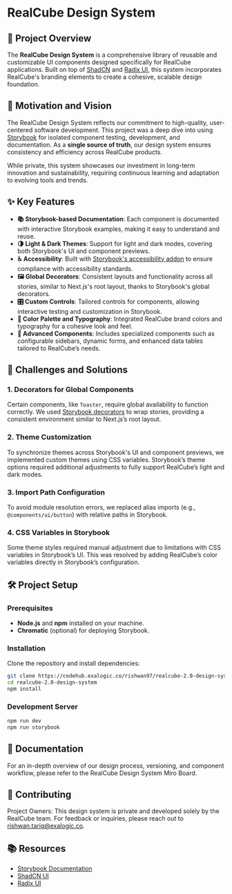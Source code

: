 # RealCube Design System

## 📖 Project Overview

The **RealCube Design System** is a comprehensive library of reusable and customizable UI components designed specifically for RealCube applications. Built on top of [ShadCN](https://ui.shadcn.com/) and [Radix UI](https://www.radix-ui.com/), this system incorporates RealCube's branding elements to create a cohesive, scalable design foundation.

## 🎯 Motivation and Vision

The RealCube Design System reflects our commitment to high-quality, user-centered software development. This project was a deep dive into using [Storybook](https://storybook.js.org/) for isolated component testing, development, and documentation. As a **single source of truth**, our design system ensures consistency and efficiency across RealCube products.

While private, this system showcases our investment in long-term innovation and sustainability, requiring continuous learning and adaptation to evolving tools and trends.

## ✨ Key Features

-   **📚 Storybook-based Documentation**: Each component is documented with interactive Storybook examples, making it easy to understand and reuse.
-   **🌗 Light & Dark Themes**: Support for light and dark modes, covering both Storybook's UI and component previews.
-   **♿ Accessibility**: Built with [Storybook's accessibility addon](https://storybook.js.org/addons/@storybook/addon-a11y) to ensure compliance with accessibility standards.
-   **🖼️ Global Decorators**: Consistent layouts and functionality across all stories, similar to Next.js's root layout, thanks to Storybook's global decorators.
-   **🎛️ Custom Controls**: Tailored controls for components, allowing interactive testing and customization in Storybook.
-   **🎨 Color Palette and Typography**: Integrated RealCube brand colors and typography for a cohesive look and feel.
-   **🚀 Advanced Components**: Includes specialized components such as configurable sidebars, dynamic forms, and enhanced data tables tailored to RealCube’s needs.

## 🧩 Challenges and Solutions

### 1. Decorators for Global Components

Certain components, like `Toaster`, require global availability to function correctly. We used [Storybook decorators](https://storybook.js.org/docs/react/writing-stories/decorators) to wrap stories, providing a consistent environment similar to Next.js’s root layout.

### 2. Theme Customization

To synchronize themes across Storybook's UI and component previews, we implemented custom themes using CSS variables. Storybook’s theme options required additional adjustments to fully support RealCube’s light and dark modes.

### 3. Import Path Configuration

To avoid module resolution errors, we replaced alias imports (e.g., `@components/ui/button`) with relative paths in Storybook.

### 4. CSS Variables in Storybook

Some theme styles required manual adjustment due to limitations with CSS variables in Storybook’s UI. This was resolved by adding RealCube’s color variables directly in Storybook’s configuration.

## 🛠️ Project Setup

### Prerequisites

-   **Node.js** and **npm** installed on your machine.
-   **Chromatic** (optional) for deploying Storybook.

### Installation

Clone the repository and install dependencies:

```bash
git clone https://codehub.exalogic.co/rishwan97/realcube-2.0-design-system.git
cd realcube-2.0-design-system
npm install
```

### Development Server

```bash
npm run dev
npm run storybook
```

## 📄 Documentation

For an in-depth overview of our design process, versioning, and component workflow, please refer to the RealCube Design System Miro Board.

## 🤝 Contributing

Project Owners: This design system is private and developed solely by the RealCube team. For feedback or inquiries, please reach out to [rishwan.tariq@exalogic.co](mailto:rishwan.tariq@exalogic.co).

## 📚 Resources

-   [Storybook Documentation](https://storybook.js.org/)
-   [ShadCN UI](https://ui.shadcn.com/)
-   [Radix UI](https://www.radix-ui.com/)

